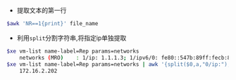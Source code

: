 - 提取文本的第一行

```bash
$awk 'NR==1{print}' file_name
```

- 利用`split`分割字符串,将指定ip单独提取

```bash
$xe vm-list name-label=Rep params=networks
    networks (MRO)    : 1/ip: 1.1.1.3; 1/ipv6/0: fe80::547b:89ff:fecb:8583; 0/ip: 172.16.2.202; 0/ipv6/0: fe80::fca9:20ff:fee9:b97e
$xe vm-list name-label=Rep params=networks | awk '{split($0,a,"0/ip:"); print a[2]}' | awk '{print $1}' | awk 'split ($0,a,";"); print a[1]'
    172.16.2.202
```
